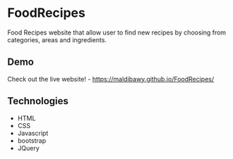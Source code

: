 # FoodRecipes
Food Recipes website that allow user to find new recipes by choosing from categories, areas and ingredients.

## Demo
Check out the live website! - https://maldibawy.github.io/FoodRecipes/

## Technologies
* HTML
* CSS
* Javascript
* bootstrap
* JQuery
